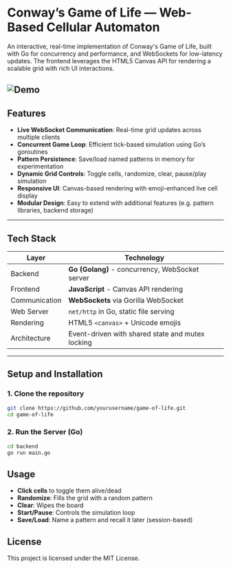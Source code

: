 # Conway’s Game of Life — Web-Based Cellular Automaton

An interactive, real-time implementation of Conway's Game of Life, built with Go for concurrency and performance, and WebSockets for low-latency updates. The frontend leverages the HTML5 Canvas API for rendering a scalable grid with rich UI interactions.

![Demo](demo.gif)
---

## Features

- **Live WebSocket Communication**: Real-time grid updates across multiple clients
- **Concurrent Game Loop**: Efficient tick-based simulation using Go’s goroutines
- **Pattern Persistence**: Save/load named patterns in memory for experimentation
- **Dynamic Grid Controls**: Toggle cells, randomize, clear, pause/play simulation
- **Responsive UI**: Canvas-based rendering with emoji-enhanced live cell display
- **Modular Design**: Easy to extend with additional features (e.g. pattern libraries, backend storage)

---

## Tech Stack

| Layer         | Technology                          |
|--------------|--------------------------------------|
| Backend       | **Go (Golang)** - concurrency, WebSocket server |
| Frontend      | **JavaScript** - Canvas API rendering |
| Communication | **WebSockets** via Gorilla WebSocket |
| Web Server    | `net/http` in Go, static file serving |
| Rendering     | HTML5 `<canvas>` + Unicode emojis   |
| Architecture  | Event-driven with shared state and mutex locking |

---

## Setup and Installation

### 1. Clone the repository

```bash
git clone https://github.com/yourusername/game-of-life.git
cd game-of-life
```
### 2. Run the Server (Go)
```bash
cd backend
go run main.go
```

## Usage

- **Click cells** to toggle them alive/dead
- **Randomize**: Fills the grid with a random pattern
- **Clear**: Wipes the board
- **Start/Pause**: Controls the simulation loop
- **Save/Load**: Name a pattern and recall it later (session-based)

## License

This project is licensed under the MIT License.



